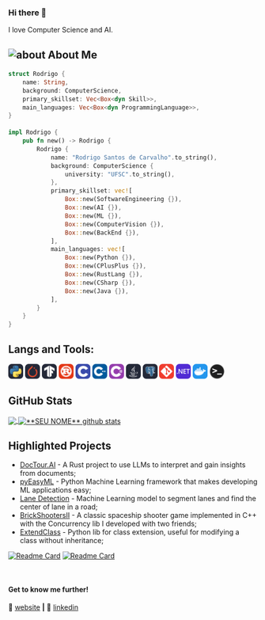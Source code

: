 ### Hi there 👋

I love Computer Science and AI.

## <img width="45" alt="about" src="https://raw.github.com/elizarov/elizarov/master/about.png"> About Me

```rust
struct Rodrigo {
    name: String,
    background: ComputerScience,
    primary_skillset: Vec<Box<dyn Skill>>,
    main_languages: Vec<Box<dyn ProgrammingLanguage>>,
}

impl Rodrigo {
    pub fn new() -> Rodrigo {
        Rodrigo {
            name: "Rodrigo Santos de Carvalho".to_string(),
            background: ComputerScience {
                university: "UFSC".to_string(),
            },
            primary_skillset: vec![
                Box::new(SoftwareEngineering {}),
                Box::new(AI {}),
                Box::new(ML {}),
                Box::new(ComputerVision {}),
                Box::new(BackEnd {}),
            ],
            main_languages: vec![
                Box::new(Python {}),
                Box::new(CPlusPlus {}),
                Box::new(RustLang {}),
                Box::new(CSharp {}),
                Box::new(Java {}),
            ],
        }
    }
}
```

## **Langs and Tools:**  
<code><img height="30" src="https://github.com/tandpfun/skill-icons/blob/main/icons/Python-Dark.svg"></code>
<code><img height="30" src="https://github.com/tandpfun/skill-icons/blob/main/icons/PyTorch-Dark.svg"></code>
<code><img height="30" src="https://github.com/tandpfun/skill-icons/blob/main/icons/TensorFlow-Dark.svg"></code>
<code><img height="30" src="https://github.com/tandpfun/skill-icons/blob/main/icons/Rust.svg"></code>
<code><img height="30" src="https://github.com/tandpfun/skill-icons/blob/main/icons/C.svg"></code>
<code><img height="30" src="https://github.com/tandpfun/skill-icons/blob/main/icons/CPP.svg"></code>
<code><img height="30" src="https://github.com/tandpfun/skill-icons/blob/main/icons/CS.svg"></code>
<code><img height="30" src="https://github.com/tandpfun/skill-icons/blob/main/icons/Java-Dark.svg"></code>
<code><img height="30" src="https://github.com/tandpfun/skill-icons/blob/main/icons/PostgreSQL-Dark.svg"></code>
<code><img height="30" src="https://github.com/tandpfun/skill-icons/blob/main/icons/Git.svg"></code>
<code><img height="30" src="https://github.com/tandpfun/skill-icons/blob/main/icons/DotNet.svg"></code>
<code><img height="30" src="https://github.com/tandpfun/skill-icons/blob/main/icons/Docker.svg"></code>
<code><img height="30" src="https://raw.githubusercontent.com/github/explore/80688e429a7d4ef2fca1e82350fe8e3517d3494d/topics/terminal/terminal.png"></code>


## **GitHub Stats**

<a href="https://github.com/RodrigoSdeCarvalho">
  <img align="center" src="https://github-readme-stats.vercel.app/api/top-langs/?username=RodrigoSdeCarvalho&theme=dracula&hide_langs_below=1" />
</a>

<a href="https://github.com/RodrigoSdeCarvalho">
 <img align="center" src="https://github-readme-stats.vercel.app/api?username=RodrigoSdeCarvalho&show_icons=true&theme=dracula&line_height=27" alt="**SEU NOME** github stats"/>
</a>

  ## Highlighted Projects
  - [DocTour.AI](https://github.com/RodrigoSdeCarvalho/DocTour.AI) - A Rust project to use LLMs to interpret and gain insights from documents;
  - [pyEasyML](https://github.com/RodrigoSdeCarvalho/pyEasyML) - Python Machine Learning framework that makes developing ML applications easy;
  - [Lane Detection](https://github.com/RodrigoSdeCarvalho/LaneDetection) - Machine Learning model to segment lanes and find the center of lane in a road;
  - [BrickShootersII](https://github.com/RodrigoSdeCarvalho/BrickShootersII) - A classic spaceship shooter game implemented in C++ with the Concurrency lib I developed with two friends;
  - [ExtendClass](https://github.com/RodrigoSdeCarvalho/ExtendClass) - Python lib for class extension, useful for modifying a class without inheritance;
 
<be>

[![Readme Card](https://github-readme-stats.vercel.app/api/pin/?username=RodrigoSdeCarvalho&repo=pyEasyML&theme=github_dark)](https://github.com/RodrigoSdeCarvalho/pyEasyML)
[![Readme Card](https://github-readme-stats.vercel.app/api/pin/?username=RodrigoSdeCarvalho&repo=BrickShootersII&theme=github_dark)](https://github.com/RodrigoSdeCarvalho/BrickShootersII)

[website]: https://rodrigosdecarvalho.github.io/Website.github.io/
[linkedin]: https://www.linkedin.com/in/rodrigo-santos-de-carvalho/
<br>

#### Get to know me further!

🏡 [website][website] **|** 
👔 [linkedin][linkedin]

